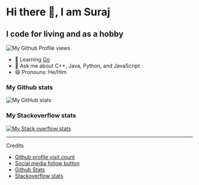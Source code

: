 # Hi there 👋, I am Suraj

## I code for living and as a hobby

![My Github Profile views](https://komarev.com/ghpvc/?username=iamsurajbobade&style=flat)
<!--
[![My twitter](https://img.shields.io/twitter/follow/iamsurajbobade?logo=twitter&style=flat)](https://twitter.com/iamsurajbobade)
-->
- 🎯 Learning [Go](https://golang.org)
- 💬 Ask me about C++, Java, Python, and JavaScript
- 😄 Pronouns: He/Him

### My Github stats

![My GitHub stats](https://github-readme-stats.vercel.app/api?username=iamsurajbobade&count_private=true&show_icons=true&title_color=c9d1d9&icon_color=f78166&text_color=bdc5cd&bg_color=0d1117&hide_border=true)

### My Stackoverflow stats

[![My Stack overflow stats](https://github-readme-khaki.vercel.app/?userID=5243762&theme=dark&layout=compact)](https://stackoverflow.com/users/5243762/iamsurajbobade)

---

Credits

- [Github profile visit count](https://komarev.com)
- [Social media follow button](https://img.shields.io)
- [Github Stats](https://github.com/anuraghazra/github-readme-stats)
- [Stackoverflow stats](https://github.com/omidnikrah/github-readme-stackoverflow)
